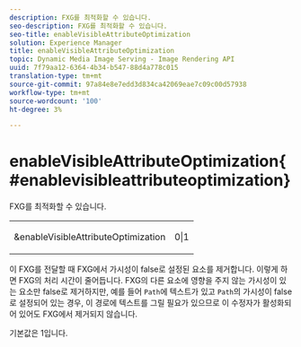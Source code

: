 ```yaml
---
description: FXG를 최적화할 수 있습니다.
seo-description: FXG를 최적화할 수 있습니다.
seo-title: enableVisibleAttributeOptimization
solution: Experience Manager
title: enableVisibleAttributeOptimization
topic: Dynamic Media Image Serving - Image Rendering API
uuid: 7f79aa12-6364-4b34-b547-88d4a778c015
translation-type: tm+mt
source-git-commit: 97a84e8e7edd3d834ca42069eae7c09c00d57938
workflow-type: tm+mt
source-wordcount: '100'
ht-degree: 3%

---
```



# enableVisibleAttributeOptimization{#enablevisibleattributeoptimization}

FXG를 최적화할 수 있습니다.

<table id="simpletable_FDE0D8786BC747AF87A336452500E695"> 
 <tr class="strow"> 
  <td class="stentry"> <p><span class="codeph"> &amp;enableVisibleAttributeOptimization</span> </p> </td> 
  <td class="stentry"> <p>0|1 </p></td> 
 </tr> 
</table>

이 FXG를 전달할 때 FXG에서 가시성이 false로 설정된 요소를 제거합니다. 이렇게 하면 FXG의 처리 시간이 줄어듭니다. FXG의 다른 요소에 영향을 주지 않는 가시성이 있는 요소만 false로 제거하지만, 예를 들어 `Path`에 텍스트가 있고 `Path`의 가시성이 false로 설정되어 있는 경우, 이 경로에 텍스트를 그릴 필요가 있으므로 이 수정자가 활성화되어 있어도 FXG에서 제거되지 않습니다.

기본값은 1입니다.
